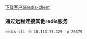 [下载客户端redis-client](https://github.com/Jonny023/Study/blob/master/centos/redis/linux%20-%20redis.rar)

### 通过远程连接其他redis服务

```SHELL
redis-cli -h 10.113.75.129 -p 26379
```